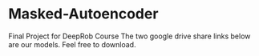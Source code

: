 # Masked-Autoencoder
Final Project for DeepRob Course
The two google drive share links below are our models. Feel free to download.
